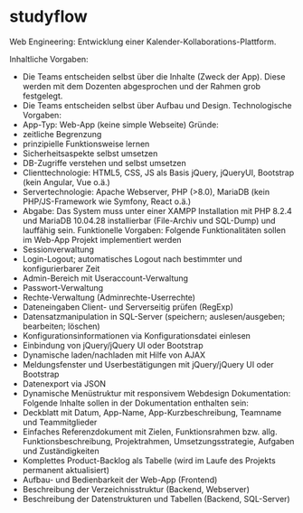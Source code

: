 # studyflow
Web Engineering: Entwicklung einer Kalender-Kollaborations-Plattform.

Inhaltliche Vorgaben:
- Die Teams entscheiden selbst über die Inhalte (Zweck der App). Diese werden mit dem
Dozenten abgesprochen und der Rahmen grob festgelegt.
- Die Teams entscheiden selbst über Aufbau und Design.
Technologische Vorgaben:
- App-Typ: Web-App (keine simple Webseite)
Gründe:
- zeitliche Begrenzung
- prinzipielle Funktionsweise lernen
- Sicherheitsaspekte selbst umsetzen
- DB-Zugriffe verstehen und selbst umsetzen
- Clienttechnologie: HTML5, CSS, JS als Basis
jQuery, jQueryUI, Bootstrap
(kein Angular, Vue o.ä.)
- Servertechnologie: Apache Webserver, PHP (>8.0), MariaDB
(kein PHP/JS-Framework wie Symfony, React o.ä.)
- Abgabe: Das System muss unter einer XAMPP Installation mit PHP 8.2.4 und MariaDB
10.04.28 installierbar (File-Archiv und SQL-Dump) und lauffähig sein.
Funktionelle Vorgaben:
Folgende Funktionalitäten sollen im Web-App Projekt implementiert werden
- Sessionverwaltung
- Login-Logout; automatisches Logout nach bestimmter und konfigurierbarer Zeit
- Admin-Bereich mit Useraccount-Verwaltung
- Passwort-Verwaltung
- Rechte-Verwaltung (Adminrechte-Userrechte)
- Dateneingaben Client- und Serverseitig prüfen (RegExp)
- Datensatzmanipulation in SQL-Server (speichern; auslesen/ausgeben; bearbeiten; löschen)
- Konfigurationsinformationen via Konfigurationsdatei einlesen
- Einbindung von jQuery/jQuery UI oder Bootstrap
- Dynamische laden/nachladen mit Hilfe von AJAX
- Meldungsfenster und Userbestätigungen mit jQuery/jQuery UI oder Bootstrap
- Datenexport via JSON
- Dynamische Menüstruktur mit responsivem Webdesign
Dokumentation:
Folgende Inhalte sollen in der Dokumentation enthalten sein:
- Deckblatt mit Datum, App-Name, App-Kurzbeschreibung, Teamname und Teammitglieder
- Einfaches Referenzdokument mit Zielen, Funktionsrahmen bzw. allg. Funktionsbeschreibung,
Projektrahmen, Umsetzungsstrategie, Aufgaben und Zuständigkeiten
- Komplettes Product-Backlog als Tabelle (wird im Laufe des Projekts permanent aktualisiert)
- Aufbau- und Bedienbarkeit der Web-App (Frontend)
- Beschreibung der Verzeichnisstruktur (Backend, Webserver)
- Beschreibung der Datenstrukturen und Tabellen (Backend, SQL-Server)